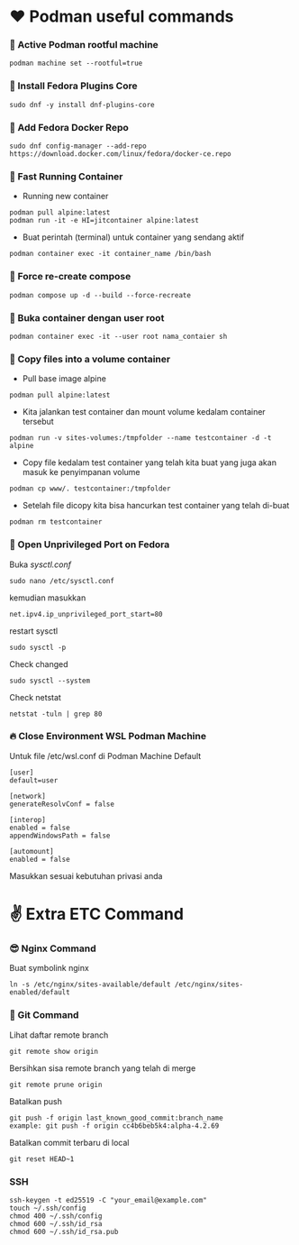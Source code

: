# ❤️ Podman useful commands

### 🫛 Active Podman rootful machine

```
podman machine set --rootful=true
```

### 🫛 Install Fedora Plugins Core

```
sudo dnf -y install dnf-plugins-core
```

### 🫛 Add Fedora Docker Repo

```
sudo dnf config-manager --add-repo https://download.docker.com/linux/fedora/docker-ce.repo
```

### 🚀 Fast Running Container

-   Running new container

```
podman pull alpine:latest
podman run -it -e HI=jitcontainer alpine:latest
```

-   Buat perintah (terminal) untuk container yang sendang aktif

```
podman container exec -it container_name /bin/bash
```

### 🚀 Force re-create compose

```
podman compose up -d --build --force-recreate
```

### 🫛 Buka container dengan user root

```
podman container exec -it --user root nama_contaier sh
```

### 🫛 Copy files into a volume container

-   Pull base image alpine

```
podman pull alpine:latest
```

-   Kita jalankan test container dan mount volume kedalam container tersebut

```
podman run -v sites-volumes:/tmpfolder --name testcontainer -d -t alpine
```

-   Copy file kedalam test container yang telah kita buat yang juga akan masuk ke penyimpanan volume

```
podman cp www/. testcontainer:/tmpfolder
```

-   Setelah file dicopy kita bisa hancurkan test container yang telah di-buat

```
podman rm testcontainer
```

### 🫛 Open Unprivileged Port on Fedora

Buka _sysctl.conf_

```
sudo nano /etc/sysctl.conf
```

kemudian masukkan

```
net.ipv4.ip_unprivileged_port_start=80
```

restart sysctl

```
sudo sysctl -p
```

Check changed

```
sudo sysctl --system
```

Check netstat

```
netstat -tuln | grep 80
```

### 🔥 Close Environment WSL Podman Machine

Untuk file /etc/wsl.conf di Podman Machine Default

```
[user]
default=user

[network]
generateResolvConf = false

[interop]
enabled = false
appendWindowsPath = false

[automount]
enabled = false
```

Masukkan sesuai kebutuhan privasi anda

# ✌️ Extra ETC Command

### 😎 Nginx Command

Buat symbolink nginx

```
ln -s /etc/nginx/sites-available/default /etc/nginx/sites-enabled/default
```

### 🤩 Git Command

Lihat daftar remote branch

```
git remote show origin
```

Bersihkan sisa remote branch yang telah di merge

```
git remote prune origin
```

Batalkan push

```
git push -f origin last_known_good_commit:branch_name
example: git push -f origin cc4b6beb5k4:alpha-4.2.69
```

Batalkan commit terbaru di local

```
git reset HEAD~1
```

### SSH
```
ssh-keygen -t ed25519 -C "your_email@example.com"
touch ~/.ssh/config
chmod 400 ~/.ssh/config
chmod 600 ~/.ssh/id_rsa
chmod 600 ~/.ssh/id_rsa.pub
```
